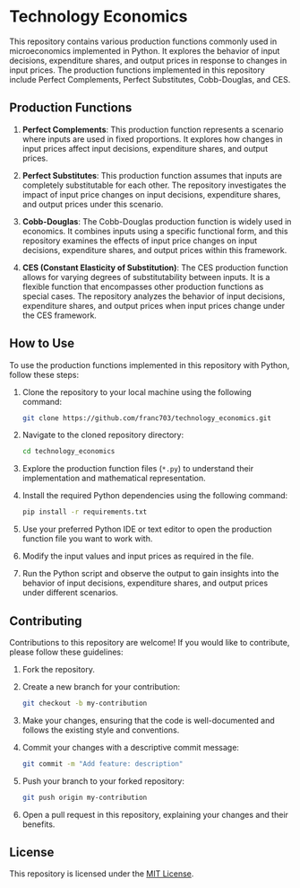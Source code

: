 # Technology Economics

This repository contains various production functions commonly used in microeconomics implemented in Python. It explores the behavior of input decisions, expenditure shares, and output prices in response to changes in input prices. The production functions implemented in this repository include Perfect Complements, Perfect Substitutes, Cobb-Douglas, and CES.

## Production Functions

1. **Perfect Complements**: This production function represents a scenario where inputs are used in fixed proportions. It explores how changes in input prices affect input decisions, expenditure shares, and output prices.

2. **Perfect Substitutes**: This production function assumes that inputs are completely substitutable for each other. The repository investigates the impact of input price changes on input decisions, expenditure shares, and output prices under this scenario.

3. **Cobb-Douglas**: The Cobb-Douglas production function is widely used in economics. It combines inputs using a specific functional form, and this repository examines the effects of input price changes on input decisions, expenditure shares, and output prices within this framework.

4. **CES (Constant Elasticity of Substitution)**: The CES production function allows for varying degrees of substitutability between inputs. It is a flexible function that encompasses other production functions as special cases. The repository analyzes the behavior of input decisions, expenditure shares, and output prices when input prices change under the CES framework.

## How to Use

To use the production functions implemented in this repository with Python, follow these steps:

1. Clone the repository to your local machine using the following command:

   ```bash
   git clone https://github.com/franc703/technology_economics.git
   ```

2. Navigate to the cloned repository directory:

   ```bash
   cd technology_economics
   ```

3. Explore the production function files (`*.py`) to understand their implementation and mathematical representation.

4. Install the required Python dependencies using the following command:

   ```bash
   pip install -r requirements.txt
   ```

5. Use your preferred Python IDE or text editor to open the production function file you want to work with.

6. Modify the input values and input prices as required in the file.

7. Run the Python script and observe the output to gain insights into the behavior of input decisions, expenditure shares, and output prices under different scenarios.

## Contributing

Contributions to this repository are welcome! If you would like to contribute, please follow these guidelines:

1. Fork the repository.

2. Create a new branch for your contribution:

   ```bash
   git checkout -b my-contribution
   ```

3. Make your changes, ensuring that the code is well-documented and follows the existing style and conventions.

4. Commit your changes with a descriptive commit message:

   ```bash
   git commit -m "Add feature: description"
   ```

5. Push your branch to your forked repository:

   ```bash
   git push origin my-contribution
   ```

6. Open a pull request in this repository, explaining your changes and their benefits.

## License

This repository is licensed under the [MIT License](LICENSE).
